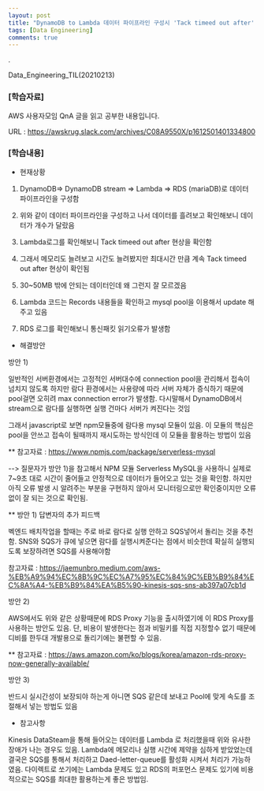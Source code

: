 ```yaml
---
layout: post
title: "DynamoDB to Lambda 데이터 파이프라인 구성시 'Tack timeed out after' error 해결방안"
tags: [Data Engineering]
comments: true
---
```


.

Data_Engineering_TIL(20210213)

### [학습자료]

AWS 사용자모임 QnA 글을 읽고 공부한 내용입니다.

URL : https://awskrug.slack.com/archives/C08A9550X/p1612501401334800

### [학습내용]

- 현재상황

1) DynamoDB=> DynamoDB stream => Lambda => RDS (mariaDB)로 데이터 파이프라인을 구성함

2) 위와 같이 데이터 파이프라인을 구성하고 나서 데이터를 흘려보고 확인해보니 데이터가 개수가 달랐음

3) Lambda로그를 확인해보니 Tack timeed out after 현상을 확인함

4) 그래서 메모리도 늘려보고 시간도 늘려봤지만 최대시간 만큼 계속 Tack timeed out after 현상이 확인됨

5) 30~50MB 밖에 안되는 데이터인데 왜 그런지 잘 모르겠음

6) Lambda 코드는 Records 내용들을 확인하고 mysql pool을 이용해서 update 해주고 있음

7) RDS 로그를 확인해보니 통신패킷 읽기오류가 발생함

- 해결방안

방안 1) 

일반적인 서버환경에서는 고정적인 서버대수에 connection pool을 관리해서 접속이 넘치지 않도록 하지만 람다 환경에서는 사용량에 따라 서버 자체가 증식하기 때문에 pool걸면 오히려 max connection error가 발생함. 다시말해서 DynamoDB에서 stream으로 람다를 실행하면 실행 건마다 서버가 켜진다는 것임

그래서 javascript로 보면 npm모듈중에 람다용 mysql 모듈이 있음. 이 모듈의 핵심은 pool을 안쓰고 접속이 될때까지 재시도하는 방식인데 이 모듈을 활용하는 방법이 있음

** 참고자료 : https://www.npmjs.com/package/serverless-mysql

--> 질문자가 방안 1)을 참고해서 NPM 모듈 Serverless MySQL을 사용하니 실제로 7~9초 대로 시간이 줄어들고 안정적으로 데이터가 들어오고 있는 것을 확인함. 하지만 아직 오류 발생 시 알려주는 부분을 구현하지 않아서 모니터링으로만 확인중이지만 오류 없이 잘 되는 것으로 확인됨.

** 방안 1) 답변자의 추가 피드백 

벡엔드 배치작업을 할때는 주로 바로 람다로 실행 안하고 SQS넣어서 돌리는 것을 추천함. SNS와 SQS가 큐에 넣으면 람다를 실행시켜준다는 점에서 비슷한데 확실히 실행되도록 보장하려면 SQS를 사용해야함

참고자료 : https://jaemunbro.medium.com/aws-%EB%A9%94%EC%8B%9C%EC%A7%95%EC%84%9C%EB%B9%84%EC%8A%A4-%EB%B9%84%EA%B5%90-kinesis-sqs-sns-ab397a07cb1d

방안 2) 

AWS에서도 위와 같은 상황때문에 RDS Proxy 기능을 출시하였기에 이 RDS Proxy를 사용하는 방안도 있음. 단, 비용이 발생한다는 점과 비밀키를 직접 지정할수 없기 때문에 디비를 한두대 개발용으로 돌리기에는 불편할 수 있음.

** 참고자료 : https://aws.amazon.com/ko/blogs/korea/amazon-rds-proxy-now-generally-available/

방안 3) 

반드시 실시간성이 보장되야 하는게 아니면 SQS 같은데 보내고 Pool에 맞게 속도를 조절해서 넣는 방법도 있음

- 참고사항

Kinesis DataSteam을 통해 들어오는 데이터를 Lambda 로 처리했을때 위와 유사한 장애가 나는 경우도 있음. Lambda에 메모리나 실행 시간에 제약을 심하게 받았었는데 결국은 SQS를 통해서 처리하고 Daed-letter-queue를 활성화 시켜서 처리가 가능하였음. 다이렉트로 쏘기에는 Lambda 문제도 있고 RDS의 퍼포먼스 문제도 있기에 비용적으로는 SQS를 최대한 활용하는게 좋은 방법임.